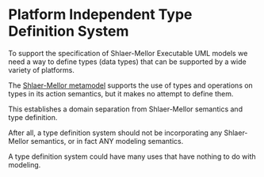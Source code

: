 # Platform Independent Type Definition System

To support the specification of Shlaer-Mellor Executable UML models we need a way to define types (data types) that can be supported by a wide variety of platforms.

The [Shlaer-Mellor metamodel](https://github.com/modelint/shlaer-mellor-metamodel)  supports the use of types and operations on types in its action semantics, but it makes no attempt to define them.

This establishes a domain separation from Shlaer-Mellor semantics and type definition.

After all, a type definition system should not be incorporating any Shlaer-Mellor semantics, or in fact ANY modeling semantics.

A type definition system could have many uses that have nothing to do with modeling.
